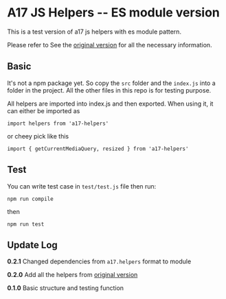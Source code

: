 # A17 JS Helpers -- ES module version

This is a test version of a17 js helpers with es module pattern.

Please refer to See the [original version](https://code.area17.com/mike/a17-js-helpers) for all the necessary information.

## Basic

It's not a npm package yet. So copy the `src` folder and the `index.js` into a folder in the project. 
All the other files in this repo is for testing purpose.

All helpers are imported into index.js and then exported. When using it, it can either be imported as 

    import helpers from 'a17-helpers'
    
or cheey pick like this

    import { getCurrentMediaQuery, resized } from 'a17-helpers'

## Test

You can write test case in `test/test.js` file then run:

    npm run compile

then

    npm run test


## Update Log

**0.2.1**
Changed dependencies from `a17.helpers` format to module

**0.2.0**
Add all the helpers from [original version](https://code.area17.com/mike/a17-js-helpers)

**0.1.0**
Basic structure and testing function 